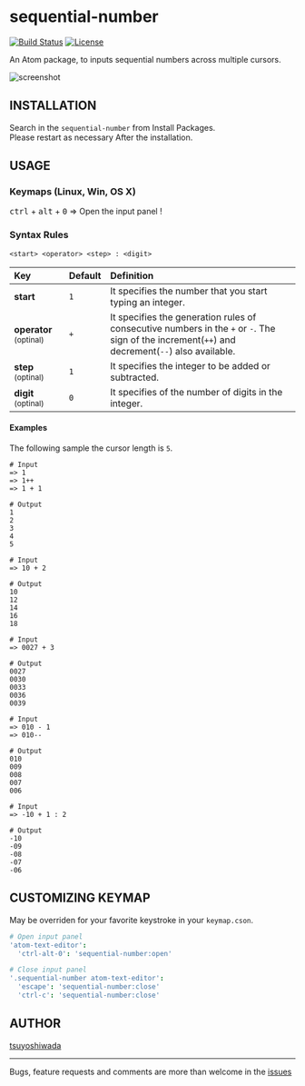 sequential-number
=================

[![Build Status](http://img.shields.io/travis/tsuyoshiwada/sequential-number.svg?style=flat-square)](https://travis-ci.org/tsuyoshiwada/sequential-number)
[![License](https://img.shields.io/badge/license-MIT-blue.svg?style=flat-square)](https://raw.githubusercontent.com/tsuyoshiwada/sequential-number/master/LICENSE)

An Atom package, to inputs sequential numbers across multiple cursors.

![screenshot](https://raw.githubusercontent.com/tsuyoshiwada/sequential-number/images/screenshot.gif)


## INSTALLATION
Search in the `sequential-number` from Install Packages.  
Please restart as necessary After the installation.

## USAGE

### Keymaps (Linux, Win, OS X)
<kbd>ctrl</kbd> + <kbd>alt</kbd> + <kbd>0</kbd> => Open the input panel !

### Syntax Rules

```
<start> <operator> <step> : <digit>
```

| Key                                   | Default | Definition                                                                                                                                      |
|:--------------------------------------|:--------|:------------------------------------------------------------------------------------------------------------------------------------------------|
| **start**                             | `1`     | It specifies the number that you start typing an integer.                                                                                       |
| **operator** <small>(optinal)</small> | `+`     | It specifies the generation rules of consecutive numbers in the `+` or `-`. The sign of the increment(`++`) and decrement(`--`) also available. |
| **step** <small>(optinal)</small>     | `1`     | It specifies the integer to be added or subtracted.                                                                                             |
| **digit** <small>(optinal)</small>    | `0`     | It specifies of the number of digits in the integer.                                                                                            |


#### Examples
The following sample the cursor length is `5`.

```
# Input
=> 1
=> 1++
=> 1 + 1

# Output
1
2
3
4
5
```

```
# Input
=> 10 + 2

# Output
10
12
14
16
18
```

```
# Input
=> 0027 + 3

# Output
0027
0030
0033
0036
0039
```

```
# Input
=> 010 - 1
=> 010--

# Output
010
009
008
007
006
```

```
# Input
=> -10 + 1 : 2

# Output
-10
-09
-08
-07
-06
```



## CUSTOMIZING KEYMAP
May be overriden for your favorite keystroke in your `keymap.cson`.

```coffeescript
# Open input panel
'atom-text-editor':
  'ctrl-alt-0': 'sequential-number:open'

# Close input panel
'.sequential-number atom-text-editor':
  'escape': 'sequential-number:close'
  'ctrl-c': 'sequential-number:close'
```



## AUTHOR
[tsuyoshiwada](https://github.com/tsuyoshiwada)



-------------



Bugs, feature requests and comments are more than welcome in the [issues](https://github.com/tsuyoshiwada/sequential-number/issues)
